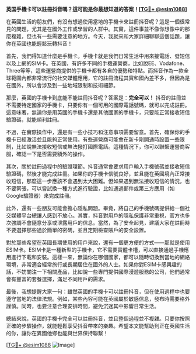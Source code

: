 **英国手機卡可以註冊抖音嗎？這可能是你最想知道的答案！[[TG💪+ @esim1088](https://t.me/s/esim1088)]**

在英國生活的朋友們，有沒有想過使用當地的手機卡來註冊抖音呢？這是一個很常見的問題，尤其是在國外工作或學習的人群中。其實，這件事並不像你想像中的那麼複雜，但也有一些需要注意的地方。今天，我就來和大家詳細聊聊這個話題，讓你在英國也能輕鬆玩轉抖音！

首先，我們得知道什麼是手機卡。手機卡就是我們日常生活中用來接電話、發短信以及上網的SIM卡。在英國，有許多不同的手機運營商，比如說EE、Vodafone、Three等等，這些運營商提供的手機卡都有各自的優勢和特點。而抖音作為一款全球範圍內都非常流行的社交媒體應用，它的註冊流程其實和國內差不多，但因為是在國外，所以會涉及到一些地域限制和技術細節。

那麼，英國的手機卡到底能不能註冊抖音呢？答案是：**完全可以！** 抖音的註冊並不需要特定國家的手機卡，只要你有一個可用的國際電話號碼，就可以完成註冊。這意味著，無論你是用英國的手機卡還是其他國家的手機卡，只要能正常接收短信驗證碼，就能順利註冊。

不過，在實際操作中，還是有一些小技巧和注意事項需要留意。首先，確保你的手機卡已經激活並且能夠正常使用。有些運營商可能會在新卡剛開通時設置一些限制，比如說無法接收短信或無法撥打國際電話。這種情況下，你可以聯繫運營商客服，確認一下是否需要額外的操作。

其次，關於註冊過程中的驗證環節。抖音通常會要求用戶輸入手機號碼並接收短信驗證碼，然後才能完成註冊。如果你的手機卡信號良好，並且能在英國境內正常接收短信，那麼這一步應該不會遇到太大困難。但如果遇到無法接收短信的情況，也不要緊張，可以嘗試換一種方式進行驗證，比如通過郵件或第三方應用（如Google驗證器）來完成註冊。

此外，還有一些朋友可能會擔心隱私問題。畢竟，將自己的手機號碼提供給一個社交媒體平台總讓人感到不放心。其實，抖音對用戶的隱私保護非常重視，官方也多次強調不會隨意分享或泄露用戶的信息。當然，為了安全起見，建議大家在註冊時不要選擇那些過於簡單的密碼，並且定期檢查賬戶的安全設置。

對於那些希望在英國長期使用的用戶來說，還有一個更方便的方式——那就是使用ESIM卡。ESIM卡是一種新型的手機卡，它不需要實體卡槽，可以直接通過手機應用進行下載和安裝。這樣一來，無論你在哪個國家，都可以隨時切換到當地的網絡環境，非常適合經常旅行或長期居住在國外的人士。如果你對ESIM卡感興趣的話，不妨關注一下相關產品，比如說一些專門提供國際漫遊服務的公司，他們通常會有豐富的套餐選擇，滿足不同用戶的需求。

最後，我想提醒大家一句：雖然英國的手機卡可以註冊抖音，但在使用過程中也要遵守當地的法律法規。例如，某些內容可能在英國屬於敏感信息，發布時需要格外謹慎。同時，也要注意合理安排時間，避免沉迷其中影響日常生活。

總結來說，英國的手機卡完全可以註冊抖音，並且整個過程並不複雜。只要你按照正確的步驟操作，就能輕鬆享受抖音帶來的樂趣。希望本文能幫助到正在英國生活的你，讓你在異國他鄉也能與世界保持聯繫！

[[TG💪+ @esim1088](https://t.me/s/esim1088) ![Image](https://i.postimg.cc/4NQfJmqS/Snipaste-2025-05-13-00-14-12.png)]